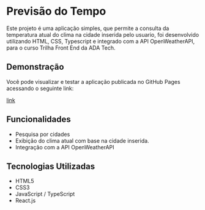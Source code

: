# Previsão do Tempo
Este projeto é uma aplicação simples, que permite a consulta da temperatura atual do clima na cidade inserida pelo usuario, foi desenvolvido utilizando HTML, CSS, Typescript e integrado com a API OpenWeatherAPI, para o curso Trilha Front End da ADA Tech.

## Demonstração
Você pode visualizar e testar a aplicação publicada no GitHub Pages acessando o seguinte link:

[link](url="https://jakeline17.github.io/Clima_Tempo/")

## Funcionalidades
- Pesquisa por cidades
- Exibição do clima atual com base na cidade inserida.
- Integração com a API OpenWeatherAPI

## Tecnologias Utilizadas
- HTML5
- CSS3
- JavaScript / TypeScript
- React.js


